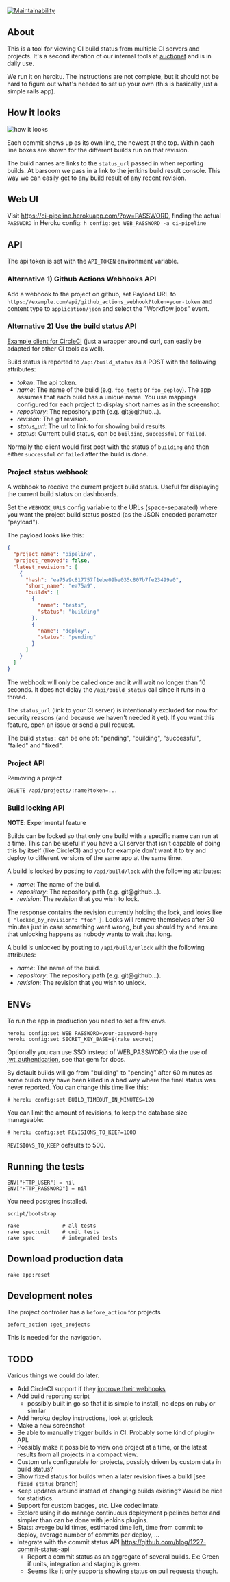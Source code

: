 [![Maintainability](https://api.codeclimate.com/v1/badges/37b5a384d1577b23c532/maintainability)](https://codeclimate.com/github/barsoom/pipeline/maintainability)

## About

This is a tool for viewing CI build status from multiple CI servers and projects. It's a second iteration of our internal tools at [auctionet](http://dev.auctionet.com) and is in daily use.

We run it on heroku. The instructions are not complete, but it should not be hard to figure out what's needed to set up your own (this is basically just a simple rails app).

## How it looks

![how it looks](http://cl.ly/image/0r0D1C2P1I2v/Screen%20Shot%202014-02-17%20at%2013.01.15.png)

Each commit shows up as its own line, the newest at the top. Within each line boxes are shown for the different builds run on that revision.

The build names are links to the `status_url` passed in when reporting builds. At barsoom we pass in a link to the jenkins build result console. This way we can easily get to any build result of any recent revision.

## Web UI

Visit <https://ci-pipeline.herokuapp.com/?pw=PASSWORD>, finding the actual `PASSWORD` in Heroku config: `h config:get WEB_PASSWORD -a ci-pipeline`

## API

The api token is set with the `API_TOKEN` environment variable.

### Alternative 1) Github Actions Webhooks API

Add a webhook to the project on github, set Payload URL to `https://example.com/api/github_actions_webhook?token=your-token` and content type to `application/json` and select the "Workflow jobs" event.

### Alternative 2) Use the build status API

[Example client for CircleCI](examples/build_reporting_client_for_circleci.sh) (just a wrapper around curl, can easily be adapted for other CI tools as well).

Build status is reported to `/api/build_status` as a POST with the following attributes:

* *token*: The api token.
* *name*: The name of the build (e.g. `foo_tests` or `foo_deploy`). The app assumes that each build has a unique name. You use mappings configured for each project to display short names as in the screenshot.
* *repository*: The repository path (e.g. git@github...).
* *revision*: The git revision.
* *status_url*: The url to link to for showing build results.
* *status*: Current build status, can be `building`, `successful` or `failed`.

Normally the client would first post with the status of `building` and then either `successful` or `failed` after the build is done.

### Project status webhook

A webhook to receive the current project build status. Useful for displaying the current build status on dashboards.

Set the `WEBHOOK_URLS` config variable to the URLs (space-separated) where you want the project build status posted (as the JSON encoded parameter "payload").

The payload looks like this:

```json
{
  "project_name": "pipeline",
  "project_removed": false,
  "latest_revisions": [
    {
      "hash": "ea75a9c817757f1ebe09be035c807b7fe23499a0",
      "short_name": "ea75a9",
      "builds": [
        {
          "name": "tests",
          "status": "building"
        },
        {
          "name": "deploy",
          "status": "pending"
        }
      ]
    }
  ]
}
```

The webhook will only be called once and it will wait no longer than 10 seconds. It does not delay the `/api/build_status` call since it runs in a thread.

The `status_url` (link to your CI server) is intentionally excluded for now for security reasons (and because we haven't needed it yet). If you want this feature, open an issue or send a pull request.

The build `status:` can be one of: "pending", "building", "successful", "failed" and "fixed".

### Project API

Removing a project

    DELETE /api/projects/:name?token=...

### Build locking API

**NOTE**: Experimental feature

Builds can be locked so that only one build with a specific name can run at a time. This can be useful if you
have a CI server that isn't capable of doing this by itself (like CircleCI) and you for example don't
want it to try and deploy to different versions of the same app at the same time.

A build is locked by posting to `/api/build/lock` with the following attributes:

* *name*: The name of the build.
* *repository*: The repository path (e.g. git@github...).
* *revision*: The revision that you wish to lock.

The response contains the revision currently holding the lock, and looks like `{ "locked_by_revision": "foo" }`. Locks will remove themselves after 30 minutes just in case something went wrong, but you should try and ensure that unlocking happens as nobody wants to wait that long.

A build is unlocked by posting to `/api/build/unlock` with the following attributes:

* *name*: The name of the build.
* *repository*: The repository path (e.g. git@github...).
* *revision*: The revision that you wish to unlock.

## ENVs

To run the app in production you need to set a few envs.

    heroku config:set WEB_PASSWORD=your-password-here
    heroku config:set SECRET_KEY_BASE=$(rake secret)

Optionally you can use SSO instead of WEB_PASSWORD via the use of [jwt_authentication](https://github.com/barsoom/jwt_authentication), see that gem for docs.

By default builds will go from "building" to "pending" after 60 minutes
as some builds may have been killed in a bad way where the final status
was never reported. You can change this time like this:

    # heroku config:set BUILD_TIMEOUT_IN_MINUTES=120

You can limit the amount of revisions, to keep the database size manageable:

    # heroku config:set REVISIONS_TO_KEEP=1000

`REVISIONS_TO_KEEP` defaults to 500.

## Running the tests

    ENV["HTTP_USER"] = nil
    ENV["HTTP_PASSWORD"] = nil

You need postgres installed.

    script/bootstrap

    rake              # all tests
    rake spec:unit    # unit tests
    rake spec         # integrated tests

## Download production data

    rake app:reset

## Development notes

The project controller has a `before_action` for projects

    before_action :get_projects

This is needed for the navigation.

## TODO

Various things we could do later.

* Add CircleCI support if they [improve their webhooks](https://discuss.circleci.com/t/build-webhook-notifications-for-starting-a-build-and-for-each-step-as-it-goes/5500)
* Add build reporting script
  - possibly built in go so that it is simple to install, no deps on ruby or similar
* Add heroku deploy instructions, look at [gridlook](https://github.com/barsoom/gridlook#installation)
* Make a new screenshot
* Be able to manually trigger builds in CI. Probably some kind of plugin-API.
* Possibly make it possible to view one project at a time, or the latest results from all projects in a compact view.
* Custom urls configurable for projects, possibly driven by custom data in build status?
* Show fixed status for builds when a later revision fixes a build [see `fixed_status` branch]
* Keep updates around instead of changing builds existing? Would be nice for statistics.
* Support for custom badges, etc. Like codeclimate.
* Explore using it do manage continuous deployment pipelines better and simpler than can be done with jenkins plugins.
* Stats: averge build times, estimated time left, time from commit to deploy, average number of commits per deploy, ...
* Integrate with the commit status API https://github.com/blog/1227-commit-status-api
  * Report a commit status as an aggregate of several builds. Ex: Green if units, integration and staging is green.
  * Seems like it only supports showing status on pull requests though.
